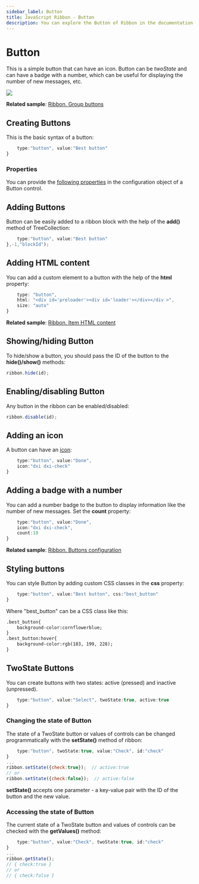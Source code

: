 ```yaml
---
sidebar_label: Button
title: JavaScript Ribbon - Button 
description: You can explore the Button of Ribbon in the documentation of the DHTMLX JavaScript UI library. Browse developer guides and API reference, try out code examples and live demos, and download a free 30-day evaluation version of DHTMLX Suite.
---
```


# Button

This is a simple button that can have an icon. Button can be *twoState* and can have a badge with a number, which can be useful for displaying the number of new messages, etc.

![](../assets/ribbon/ribbon_button.png)

**Related sample**: [Ribbon. Group buttons](https://snippet.dhtmlx.com/nlviu82g)

## Creating Buttons

This is the basic syntax of a button:

```javascript
    type:"button", value:"Best button"
}
```

### Properties

You can provide the [following properties](ribbon/api/api_button_properties.md) in the configuration object of a Button control.

## Adding Buttons

Button can be easily added to a ribbon block with the help of the **add()** method of TreeCollection:

```javascript
    type:"button", value:"Best button"
},-1,"blockId");
```

## Adding HTML content

You can add a custom element to a button with the help of the **html** property:

```javascript
    type: "button",
    html: "<div id='preloader'><div id='loader'></div></div >",
    size: "auto"
}
```

**Related sample**: [Ribbon. Item HTML content](https://snippet.dhtmlx.com/3djaib6o)

## Showing/hiding Button

To hide/show a button, you should pass the ID of the button to the **hide()/show()** methods:

```javascript
ribbon.hide(id);
```

## Enabling/disabling Button

Any button in the ribbon can be enabled/disabled:

```javascript
ribbon.disable(id);
```

## Adding an icon

A button can have an [icon](ribbon/customization.md#icons):

```javascript
    type:"button", value:"Done",
    icon:"dxi dxi-check"
}
```

## Adding a badge with a number

You can add a number badge to the button to display information like the number of new messages. Set the **count** property:

```javascript
    type:"button", value:"Done",
    icon:"dxi dxi-check",
    count:10
}
```

**Related sample**: [Ribbon. Buttons configuration](https://snippet.dhtmlx.com/trli6sq7)

## Styling buttons

You can style Button by adding custom CSS classes in the **css** property:

```javascript
    type:"button", value:"Best button", css:"best_button"
}
```

Where "best_button" can be a CSS class like this:

```html
.best_button{
    background-color:cornflowerblue;
}
.best_button:hover{
    background-color:rgb(183, 199, 228);
}
```

## TwoState Buttons

You can create buttons with two states: active (pressed) and inactive (unpressed).

```javascript
    type:"button", value:"Select", twoState:true, active:true
}
```

### Changing the state of Button

The state of a TwoState button or values of controls can be changed programmatically with the **setState()** method of ribbon:

```javascript
    type:"button", twoState:true, value:"Check", id:"check"
}
...
ribbon.setState({check:true});  // active:true
// or
ribbon.setState({check:false});  // active:false
```

**setState()** accepts one parameter - a key-value pair with the ID of the button and the new value.

### Accessing the state of Button

The current state of a TwoState button and values of controls can be checked with the **getValues()** method:

```javascript
    type:"button", value:"Check", twoState:true, id:"check"
}
...
ribbon.getState();
// { check:true }
// or
// { check:false }
```
